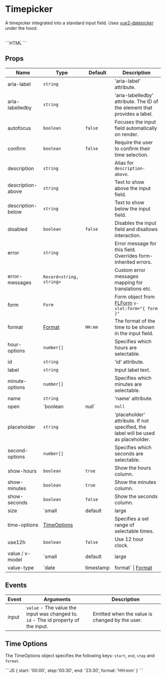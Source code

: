 # Timepicker

A timepicker integrated into a standard input field. Uses [vue2-datepicker](https://www.npmjs.com/package/vue2-datepicker) under the hood.

<br />

<FLTimepicker v-model="date" label="Time" placeholder="Pick a time" format="HH:mm" :minute-step="5" />

<SourceCode>
```HTML
<FLTimepicker
  v-model="date"
  label="Time"
  placeholder="Pick a time"
  format="HH:mm" 
  :minute-step="5" 
/>
```
</SourceCode>

## Props

| Name              | Type                                                             | Default   | Description                                                                                                                      |
| ----------------- | ---------------------------------------------------------------- | --------- | -------------------------------------------------------------------------------------------------------------------------------- |
| aria-label        | `string`                                                         |           | 'aria-label' attribute.                                                                                                          |
| aria-labelledby   | `string`                                                         |           | 'aria-labelledby' attribute. The ID of the element that provides a label.                                                        |
| autofocus         | `boolean`                                                        | `false`   | Focuses the input field automatically on render.                                                                                 |
| confirm           | `boolean`                                                        | `false`   | Require the user to confirm their time selection.                                                                                |
| description       | `string`                                                         |           | Alias for `description-above`.                                                                                                   |
| description-above | `string`                                                         |           | Text to show above the input field.                                                                                              |
| description-below | `string`                                                         |           | Text to show below the input field.                                                                                              |
| disabled          | `boolean`                                                        | `false`   | Disables the input field and disallows interaction.                                                                              |
| error             | `string`                                                         |           | Error message for this field. Overrides form-inherited errors.                                                                   |
| error-messages    | `Record<string, string>`                                         |           | Custom error messages mapping for translations etc.                                                                              |
| form              | `Form`                                                           |           | Form object from [FLForm](/components/form) `v-slot:form="{ form }"`                                                             |
| format            | [Format](/datepicker.html#format)                                | `HH:mm`   | The format of the time to be shown in the input field.                                                                           |
| hour-options      | `number[]`                                                       |           | Specifies which hours are selectable.                                                                                            |
| id                | `string`                                                         |           | 'id' attribute.                                                                                                                  |
| label             | `string`                                                         |           | Input label text.                                                                                                                |
| minute-options    | `number[]`                                                       |           | Specifies which minutes are selectable.                                                                                          |
| name              | `string`                                                         |           | 'name' attribute.                                                                                                                |
| open              | `boolean | null`                                                 | `null`    | Force calendar to be open or closed. If `null` or not defined, the input focus/blur events controls this property automatically. |
| placeholder       | `string`                                                         |           | 'placeholder' attribute. If not specified, the label will be used as placeholder.                                                |
| second-options    | `number[]`                                                       |           | Specifies which seconds are selectable.                                                                                          |
| show-hours        | `boolean`                                                        | `true`    | Show the hours column.                                                                                                           |
| show-minutes      | `boolean`                                                        | `true`    | Show the minutes column.                                                                                                         |
| show-seconds      | `boolean`                                                        | `false`    | Show the seconds column.                                                                                                         |
| size              | `small | default | large | string`                               | `default` | Size of the input field.                                                                                                         |
| time-options      | [TimeOptions](#time-options)                                     |           | Specifies a set range of selectable times.                                                                                       |
| use12h            | `boolean`                                                        | `false`   | Use 12 hour clock.                                                                                                               |
| value / v-model   | `small | default | large | string`                               |           | Value binding.                                                                                                                   |
| value-type        | `date | timestamp | format` \| [Format](/datepicker.html#format) | `date`    | Data type of the binding value. If the value-type is `format`, it will inherit the format of the `format` property.              |

## Events

| Event | Arguments                                                                              | Description                                    |
| ----- | -------------------------------------------------------------------------------------- | ---------------------------------------------- |
| input | `value` - The value the input was changed to.<br/>`id` - The id property of the input. | Emitted when the value is changed by the user. |

## Time Options

The TimeOptions object specifies the following keys: `start`, `end`, `step` and `format`.

<SourceCode>
```JS
{ start: '00:00', step:'00:30', end: '23:30', format: 'HH:mm' }
```
</SourceCode>

<script lang="ts">
import { Component, Vue } from 'vue-property-decorator';

@Component({})
export default class extends Vue {
  date = null;
}
</script>
